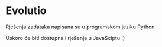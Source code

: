 # Evolutio

Rješenja zadataka napisana su u programskom jeziku Python.

Uskoro će biti dostupna i rješenja u JavaSciptu :)
